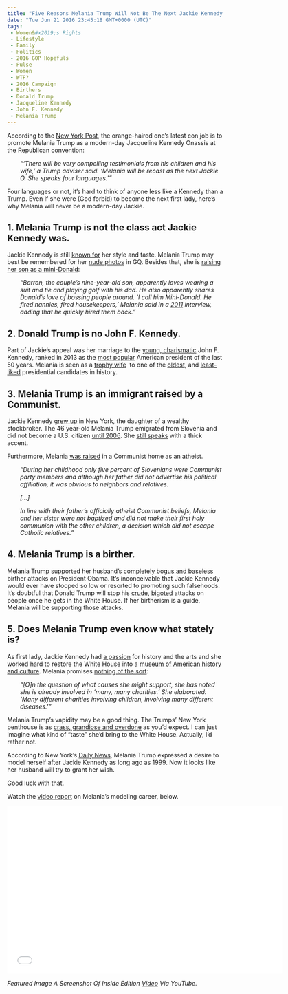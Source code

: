 ```yaml
---
title: "Five Reasons Melania Trump Will Not Be The Next Jackie Kennedy (VIDEO)"
date: "Tue Jun 21 2016 23:45:18 GMT+0000 (UTC)"
tags: 
 - Women&#x2019;s Rights
 - Lifestyle
 - Family
 - Politics
 - 2016 GOP Hopefuls
 - Pulse
 - Women
 - WTF?
 - 2016 Campaign
 - Birthers
 - Donald Trump
 - Jacqueline Kennedy
 - John F. Kennedy
 - Melania Trump
---
```

<p><!-- Quick Adsense WordPress Plugin: http://quicksense.net/ --></p><p>According to the <a href="http://nypost.com/2016/06/19/is-melania-trump-a-21st-century-jackie-o/" onclick="__gaTracker(&apos;send&apos;, &apos;event&apos;, &apos;outbound-article&apos;, &apos;http://nypost.com/2016/06/19/is-melania-trump-a-21st-century-jackie-o/&apos;, &apos;New York Post&apos;);" target="_blank">New York Post</a>, the orange-haired one&#x2019;s latest con job is to promote Melania Trump as a modern-day Jacqueline Kennedy Onassis at the Republican convention:</p><p style="padding-left: 30px;"><em>&#x201C;&#x2018;There will be very compelling testimonials from his children and his wife,&#x2019; a Trump adviser said. &#x2018;Melania will be recast as the next Jackie O. She speaks four languages.&apos;&#x201D;</em></p><p>Four languages or not, it&#x2019;s hard to think of anyone less like a Kennedy than a Trump. Even if she were (God forbid) to become the next first lady, here&#x2019;s why Melania will never be a modern-day Jackie.</p><h2>1. Melania Trump is not the class act Jackie Kennedy was.</h2><p>Jackie Kennedy is still <a href="http://www.firstladies.org/blog/jackie-kennedy-interviewoverview/" onclick="__gaTracker(&apos;send&apos;, &apos;event&apos;, &apos;outbound-article&apos;, &apos;http://www.firstladies.org/blog/jackie-kennedy-interviewoverview/&apos;, &apos;known for&apos;);" target="_blank">known for</a> her style and taste. Melania Trump may best be remembered for her <a href="http://www.gq-magazine.co.uk/article/donald-trump-melania-trump-knauss-first-lady-erections" onclick="__gaTracker(&apos;send&apos;, &apos;event&apos;, &apos;outbound-article&apos;, &apos;http://www.gq-magazine.co.uk/article/donald-trump-melania-trump-knauss-first-lady-erections&apos;, &apos;nude photos&apos;);" target="_blank">nude photos</a> in GQ. Besides that, she is <a href="http://www.theweek.co.uk/us-election-2016/69907/melania-ten-things-you-didnt-know-about-mrs-donald-trump" onclick="__gaTracker(&apos;send&apos;, &apos;event&apos;, &apos;outbound-article&apos;, &apos;http://www.theweek.co.uk/us-election-2016/69907/melania-ten-things-you-didnt-know-about-mrs-donald-trump&apos;, &apos;raising her son as a mini-Donald&apos;);" target="_blank">raising her son as a mini-Donald</a>:</p><p style="padding-left: 30px;"><em>&#x201C;Barron, the couple&#x2019;s nine-year-old son, apparently loves wearing a suit and tie and playing golf with his dad. He also apparently shares Donald&#x2019;s love of bossing people around. &#x2018;I call him Mini-Donald. He fired nannies, fired housekeepers,&#x2019; Melania said in a <a href="http://edition.cnn.com/TRANSCRIPTS/1104/20/joy.01.html" onclick="__gaTracker(&apos;send&apos;, &apos;event&apos;, &apos;outbound-article&apos;, &apos;http://edition.cnn.com/TRANSCRIPTS/1104/20/joy.01.html&apos;, &apos;2011&apos;);" target="_blank">2011</a>&#xA0;interview, adding that he quickly hired them back.&#x201D;</em></p><h2>2. Donald Trump is no John F. Kennedy.</h2><p>Part of Jackie&#x2019;s appeal was her marriage to the <a href="http://www.theatlantic.com/magazine/archive/2013/08/the-legacy-of-john-f-kennedy/309499/" onclick="__gaTracker(&apos;send&apos;, &apos;event&apos;, &apos;outbound-article&apos;, &apos;http://www.theatlantic.com/magazine/archive/2013/08/the-legacy-of-john-f-kennedy/309499/&apos;, &apos;young, charismatic&apos;);" target="_blank">young, charismatic</a> John F. Kennedy, ranked in 2013 as the <a href="http://politicalticker.blogs.cnn.com/2013/11/22/cnn-poll-jfk-tops-presidential-rankings-for-last-50-years/" onclick="__gaTracker(&apos;send&apos;, &apos;event&apos;, &apos;outbound-article&apos;, &apos;http://politicalticker.blogs.cnn.com/2013/11/22/cnn-poll-jfk-tops-presidential-rankings-for-last-50-years/&apos;, &apos;most popular&apos;);" target="_blank">most popular</a> American president of the last 50 years. Melania is seen as a <a href="http://www.telegraph.co.uk/women/sex/shane-watson-alpha-males-like-donald-trump-dont-just-marry-for-l/" onclick="__gaTracker(&apos;send&apos;, &apos;event&apos;, &apos;outbound-article&apos;, &apos;http://www.telegraph.co.uk/women/sex/shane-watson-alpha-males-like-donald-trump-dont-just-marry-for-l/&apos;, &apos;trophy wife&apos;);" target="_blank">trophy wife</a>&#xA0; to one of the <a href="http://www.cleveland.com/datacentral/index.ssf/2016/02/how_the_age_of_2016_candidates.html" onclick="__gaTracker(&apos;send&apos;, &apos;event&apos;, &apos;outbound-article&apos;, &apos;http://www.cleveland.com/datacentral/index.ssf/2016/02/how_the_age_of_2016_candidates.html&apos;, &apos;oldest&apos;);" target="_blank">oldest</a>, and <a href="https://www.washingtonpost.com/news/the-fix/wp/2016/03/21/the-last-presidential-candidate-who-was-as-unpopular-as-donald-trump-david-duke/" onclick="__gaTracker(&apos;send&apos;, &apos;event&apos;, &apos;outbound-article&apos;, &apos;https://www.washingtonpost.com/news/the-fix/wp/2016/03/21/the-last-presidential-candidate-who-was-as-unpopular-as-donald-trump-david-duke/&apos;, &apos;least-liked&apos;);" target="_blank">least-liked</a> presidential candidates in history.</p><h2>3. Melania Trump is an immigrant raised by a Communist.</h2><p>Jackie Kennedy <a href="http://www.jfklibrary.org/JFK/Life-of-Jacqueline-B-Kennedy.aspx" onclick="__gaTracker(&apos;send&apos;, &apos;event&apos;, &apos;outbound-article&apos;, &apos;http://www.jfklibrary.org/JFK/Life-of-Jacqueline-B-Kennedy.aspx&apos;, &apos;grew up&apos;);" target="_blank">grew up</a> in New York, the daughter of a wealthy stockbroker. The 46 year-old Melania Trump emigrated from Slovenia and did not become a U.S. citizen <a href="http://www.cbsnews.com/news/five-things-to-know-about-melania-trump/" onclick="__gaTracker(&apos;send&apos;, &apos;event&apos;, &apos;outbound-article&apos;, &apos;http://www.cbsnews.com/news/five-things-to-know-about-melania-trump/&apos;, &apos;until 2006&apos;);" target="_blank">until 2006</a>. She <a href="http://www.newshounds.us/greta_van_susteren_s_stunningly_sycophantic_sophomoric_interview_with_melania_trump_052716" onclick="__gaTracker(&apos;send&apos;, &apos;event&apos;, &apos;outbound-article&apos;, &apos;http://www.newshounds.us/greta_van_susteren_s_stunningly_sycophantic_sophomoric_interview_with_melania_trump_052716&apos;, &apos;still speaks&apos;);" target="_blank">still speaks</a> with a thick accent.</p><p>Furthermore, Melania <a href="http://www.dailymail.co.uk/news/article-3279399/Will-Lady-Melania-Trump-s-extraordinary-journey-card-carrying-Communist-s-daughter-teenage-model-White-House-favorite-s-wife-revealed.html" onclick="__gaTracker(&apos;send&apos;, &apos;event&apos;, &apos;outbound-article&apos;, &apos;http://www.dailymail.co.uk/news/article-3279399/Will-Lady-Melania-Trump-s-extraordinary-journey-card-carrying-Communist-s-daughter-teenage-model-White-House-favorite-s-wife-revealed.html&apos;, &apos;was raised&apos;);" target="_blank">was raised</a> in a Communist home as an atheist.</p><p class="mol-para-with-font" style="padding-left: 30px;"><em>&#x201C;During her childhood only five percent of Slovenians were Communist party members and although her father did not advertise his political affiliation, it was obvious to neighbors and relatives.</em></p><p class="mol-para-with-font" style="padding-left: 30px;"><em>[&#x2026;]<br>
</em></p><p class="mol-para-with-font" style="padding-left: 30px;"><em><span id="ext-gen214">In line with their father&#x2019;s officially atheist Communist beliefs, Melania and her sister were not baptized and did not make their first holy communion with the other children, a decision which did not escape Catholic relatives.&#x201D;</span></em></p><h2>4. Melania Trump is a birther.</h2><p>Melania Trump <a href="http://www.newyorker.com/magazine/2016/05/09/who-is-melania-trump" onclick="__gaTracker(&apos;send&apos;, &apos;event&apos;, &apos;outbound-article&apos;, &apos;http://www.newyorker.com/magazine/2016/05/09/who-is-melania-trump&apos;, &apos;supported&apos;);" target="_blank">supported</a> her husband&#x2019;s <a href="http://www.factcheck.org/2011/04/donald-youre-fired/" onclick="__gaTracker(&apos;send&apos;, &apos;event&apos;, &apos;outbound-article&apos;, &apos;http://www.factcheck.org/2011/04/donald-youre-fired/&apos;, &apos;completely bogus and baseless&apos;);" target="_blank">completely bogus and baseless</a> birther attacks on President Obama. It&#x2019;s inconceivable that Jackie Kennedy would ever have stooped so low or resorted to promoting such falsehoods. It&#x2019;s doubtful that Donald Trump will stop his <a href="http://www.cbsnews.com/videos/donald-trump-unleashes-crude-attack-on-hillary-clinton/" onclick="__gaTracker(&apos;send&apos;, &apos;event&apos;, &apos;outbound-article&apos;, &apos;http://www.cbsnews.com/videos/donald-trump-unleashes-crude-attack-on-hillary-clinton/&apos;, &apos;crude&apos;);" target="_blank">crude</a>, <a href="http://www.nbcnews.com/politics/2016-election/trump-judge-curiel-what-republicans-are-saying-n588801" onclick="__gaTracker(&apos;send&apos;, &apos;event&apos;, &apos;outbound-article&apos;, &apos;http://www.nbcnews.com/politics/2016-election/trump-judge-curiel-what-republicans-are-saying-n588801&apos;, &apos;bigoted&apos;);" target="_blank">bigoted</a> attacks on people once he gets in the White House. If her birtherism is a guide, Melania will be supporting those attacks.</p><h2>5. Does Melania Trump even know what stately is?</h2><p>As first lady, Jackie Kennedy had&#xA0;<a href="http://www.jfklibrary.org/JFK/Life-of-Jacqueline-B-Kennedy.aspx?p=2" onclick="__gaTracker(&apos;send&apos;, &apos;event&apos;, &apos;outbound-article&apos;, &apos;http://www.jfklibrary.org/JFK/Life-of-Jacqueline-B-Kennedy.aspx?p=2&apos;, &apos;a passion&apos;);" target="_blank">a passion</a> for history and the arts and she worked hard to restore the White House into a <a href="http://www.biography.com/people/jacqueline-kennedy-onassis-9428644#early-life" onclick="__gaTracker(&apos;send&apos;, &apos;event&apos;, &apos;outbound-article&apos;, &apos;http://www.biography.com/people/jacqueline-kennedy-onassis-9428644#early-life&apos;, &apos;museum of American history and culture&apos;);" target="_blank">museum of American history and culture</a>. Melania promises <a href="http://www.gq.com/story/melania-trump-gq-interview" onclick="__gaTracker(&apos;send&apos;, &apos;event&apos;, &apos;outbound-article&apos;, &apos;http://www.gq.com/story/melania-trump-gq-interview&apos;, &apos;nothing of the sort&apos;);" target="_blank">nothing of the sort</a>:</p><p style="padding-left: 30px;"><em>&#x201C;[O]n the question of what causes she might support, she has noted she is already involved in &#x2018;many, many charities.&#x2019; She elaborated: &#x2018;Many different charities involving children, involving many different diseases.&apos;&#x201D;</em></p><p><!-- Quick Adsense WordPress Plugin: http://quicksense.net/ --></p><p>Melania Trump&#x2019;s vapidity may be a good thing. The Trumps&#x2019; New York penthouse is as <a href="http://www.dailymail.co.uk/news/article-3303819/Inside-Donald-Trump-s-100m-penthouse-lots-marble-gold-rimmed-cups-son-s-toy-personalized-Mercedes-15-000-book-risqu-statues.html" onclick="__gaTracker(&apos;send&apos;, &apos;event&apos;, &apos;outbound-article&apos;, &apos;http://www.dailymail.co.uk/news/article-3303819/Inside-Donald-Trump-s-100m-penthouse-lots-marble-gold-rimmed-cups-son-s-toy-personalized-Mercedes-15-000-book-risqu-statues.html&apos;, &apos;crass, grandiose and overdone&apos;);" target="_blank">crass, grandiose and overdone</a> as you&#x2019;d expect. I can just imagine what kind of &#x201C;taste&#x201D; she&#x2019;d bring to the White House. Actually, I&#x2019;d rather not.</p><p>According to New York&#x2019;s <a href="http://www.nydailynews.com/entertainment/gossip/confidential/melania-trump-ready-fashionable-lady-article-1.2549470" onclick="__gaTracker(&apos;send&apos;, &apos;event&apos;, &apos;outbound-article&apos;, &apos;http://www.nydailynews.com/entertainment/gossip/confidential/melania-trump-ready-fashionable-lady-article-1.2549470&apos;, &apos;Daily News&apos;);" target="_blank">Daily News</a>, Melania Trump expressed a desire to model herself after Jackie Kennedy as long ago as 1999. Now it looks like her husband will try to grant her wish.</p><p>Good luck with that.</p><p>Watch the <a href="https://www.youtube.com/watch?v=X0u6KwmFuCU" onclick="__gaTracker(&apos;send&apos;, &apos;event&apos;, &apos;outbound-article&apos;, &apos;https://www.youtube.com/watch?v=X0u6KwmFuCU&apos;, &apos;video report&apos;);" target="_blank">video report</a> on Melania&#x2019;s modeling career, below.</p><p><span class="embed-youtube" style="text-align:center; display: block;"><iframe class="youtube-player" type="text/html" width="640" height="390" src="//www.youtube.com/embed/X0u6KwmFuCU?version=3&amp;rel=1&amp;fs=1&amp;autohide=2&amp;showsearch=0&amp;showinfo=1&amp;iv_load_policy=1&amp;wmode=transparent" allowfullscreen="true" style="border:0;"></iframe></span></p><p><em>Featured Image A Screenshot Of&#xA0;Inside Edition <a href="https://youtu.be/X0u6KwmFuCU" onclick="__gaTracker(&apos;send&apos;, &apos;event&apos;, &apos;outbound-article&apos;, &apos;https://youtu.be/X0u6KwmFuCU&apos;, &apos;Video&apos;);">Video</a> Via YouTube. </em></p><div style="font-size:0px;height:0px;line-height:0px;margin:0;padding:0;clear:both"></div>